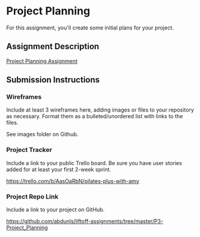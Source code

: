 # Project Planning
For this assignment, you'll create some initial plans for your project.

## Assignment Description
[Project Planning Assignment](https://education.launchcode.org/liftoff/modules/assignments/project-planning)

## Submission Instructions

### Wireframes

Include at least 3 wireframes here, adding images or files to your repository as necessary. Format them as a bulleted/unordered list with links to the files. 

   See images folder on Github.

### Project Tracker

Include a link to your public Trello board. Be sure you have user stories added for at least your first 2-week sprint.

   https://trello.com/b/AasOaRbN/pilates-plus-with-amy

### Project Repo Link

Include a link to your project on GitHub.
   
   https://github.com/abdunls/liftoff-assignments/tree/master/P3-Project_Planning
